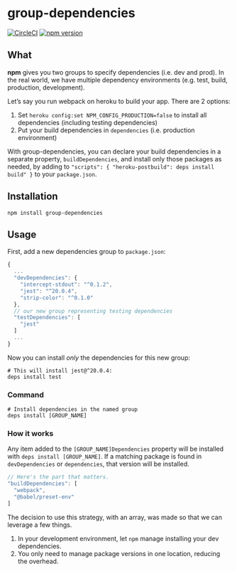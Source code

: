 # group-dependencies
[![CircleCI](https://circleci.com/gh/itsthatguy/group-dependencies/tree/master.svg?style=svg)](https://circleci.com/gh/itsthatguy/group-dependencies/tree/master) [![npm version](https://badge.fury.io/js/group-dependencies.svg)](https://badge.fury.io/js/group-dependencies)

## What

**npm** gives you two groups to specify dependencies (i.e. dev and prod).
In the real world, we have multiple dependency environments (e.g. test, build,
production, development).

Let’s say you run webpack on heroku to build your app. There are 2 options:
1. Set `heroku config:set NPM_CONFIG_PRODUCTION=false` to install all dependencies (including testing dependencies)
2. Put your build dependencies in `dependencies` (i.e. production environment)

With group-dependencies, you can declare your build dependencies in a separate
property, `buildDependencies`, and install only those packages as needed, by
adding to `"scripts": { "heroku-postbuild": deps install build" }`
to your `package.json`.

## Installation

```
npm install group-dependencies
```

## Usage

First, add a new dependencies group to `package.json`:
```js
{
  ...
  "devDependencies": {
    "intercept-stdout": "^0.1.2",
    "jest": "^20.0.4",
    "strip-color": "^0.1.0"
  },
  // our new group representing testing dependencies
  "testDependencies": [
    "jest"
  ]
  ...
}
```

Now you can install _only_ the dependencies for this new group:

```shell
# This will install jest@^20.0.4:
deps install test
```

### Command
```shell
# Install dependencies in the named group
deps install [GROUP_NAME]
```

### How it works

Any item added to the `[GROUP_NAME]Dependencies` property will be installed with
`deps install [GROUP_NAME]`. If a matching package is found in `devDependencies` or `dependencies`,
that version will be installed.

```js
// Here's the part that matters.
"buildDependencies": [
  "webpack",
  "@babel/preset-env"
]
```

The decision to use this strategy, with an array, was made so that we can
leverage a few things.
1. In your development environment, let `npm` manage installing your dev dependencies.
2. You only need to manage package versions in one location, reducing the overhead.
